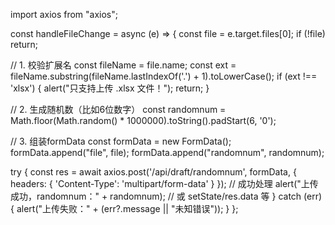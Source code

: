 import axios from "axios";

const handleFileChange = async (e) => {
  const file = e.target.files[0];
  if (!file) return;

  // 1. 校验扩展名
  const fileName = file.name;
  const ext = fileName.substring(fileName.lastIndexOf('.') + 1).toLowerCase();
  if (ext !== 'xlsx') {
    alert("只支持上传 .xlsx 文件！");
    return;
  }

  // 2. 生成随机数（比如6位数字）
  const randomnum = Math.floor(Math.random() * 1000000).toString().padStart(6, '0');

  // 3. 组装formData
  const formData = new FormData();
  formData.append("file", file);
  formData.append("randomnum", randomnum);

  try {
    const res = await axios.post('/api/draft/randomnum', formData, {
      headers: {
        'Content-Type': 'multipart/form-data'
      }
    });
    // 成功处理
    alert("上传成功，randomnum：" + randomnum);
    // 或 setState/res.data 等
  } catch (err) {
    alert("上传失败：" + (err?.message || "未知错误"));
  }
};
